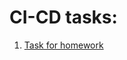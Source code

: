 # CI-CD tasks:
1. [Task for homework](https://docs.google.com/document/d/1hzwH5VLhTrSXGWv-Tr5cpi-YihloCeP7LwUeGi6PE94/edit?tab=t.0)
